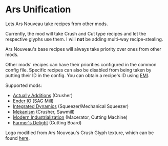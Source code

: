 # Ars Unification

Lets Ars Nouveau take recipes from other mods.

Currently, the mod will take Crush and Cut type recipes and let the respective glyphs use them.
I will **not** be adding multi-way recipe-stealing.

Ars Nouveau's base recipes will always take priority over ones from other mods.

Other mods' recipes can have their priorities configured in the common config file.
Specific recipes can also be disabled from being taken by putting their ID in the config.
You can obtain a recipe's ID using [EMI](https://modrinth.com/mod/emi).

Supported mods:
- [Actually Additions](https://modrinth.com/mod/actually-additions) (Crusher)
- [Ender IO](https://modrinth.com/mod/enderio) (SAG Mill)
- [Integrated Dynamics](https://modrinth.com/mod/integrated-dynamics) (Squeezer/Mechanical Squeezer)
- [Mekanism](https://modrinth.com/mod/mekanism) (Crusher, Sawmill)
- [Modern Industrialization](https://modrinth.com/mod/modern-industrialization) (Macerator, Cutting Machine)
- [Farmer's Delight](https://modrinth.com/mod/farmers-delight) (Cutting Board)

Logo modified from Ars Nouveau's Crush Glyph texture, which can be found [here](https://github.com/baileyholl/Ars-Nouveau/blob/main/src/main/resources/assets/ars_nouveau/textures/item/crush.png).
